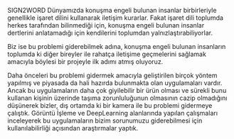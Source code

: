 SIGN2WORD
Dünyamızda konuşma engeli bulunan insanlar birbirleriyle genellikle işaret dilini kullanarak iletişim kurarlar.
Fakat işaret dili toplumda herkes tarafından bilinmediği için, konuşma engeli bulunan insanlar dertlerini anlatamadığı
için kendilerini toplumdan yalnızlaştırabiliyorlar. 

Biz ise bu problemi giderebilmek adına, konuşma engeli bulunan insanların toplumda ki diğer bireyler ile rahatça iletişime
geçmelerini sağlamak amacıyla böylesi bir projeyle ilk adımı atmış oluyoruz.

Daha önceleri bu problemi gidermek amacıyla geliştirilen birçok yöntem yapılmış ve piyasada da hali hazırda bulunmakta olan
uygulamaları vardır. Ancak bu uygulamaların daha çok giyilebilir bir ürün olması ve sürekli bunu kullanan kişinin üzerinde taşıma
zorunluluğunun olmasının cazip olmadığını düşünerek bizler, dış ortamda ki bir kamera ile bu problemi gidermeye çalıştık. 
Görüntü İşleme ve DeepLearning alanlarında yapılan çalışmaları inceleyerek bu uygulamaların bizim sorunumuzu giderebilmesi için
kullanılabilirliği açısından araştırmalar yaptık.
